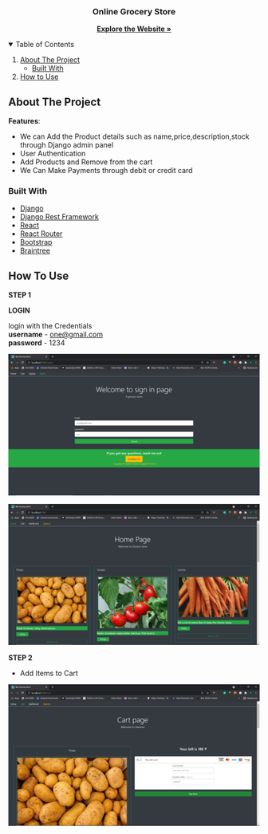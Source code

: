 <!-- PROJECT LOGO -->
<br />
<p align="center">
  <h3 align="center">Online Grocery Store</h3>
  <p align="center">
    <a href="#"><strong>Explore the Website »</strong></a>
  </p>
</p>

<!-- TABLE OF CONTENTS -->
<details open="open">
  <summary>Table of Contents</summary>
  <ol>
    <li>
      <a href="#about-the-project">About The Project</a>
      <ul>
        <li><a href="#built-with">Built With</a></li>
      </ul>
    </li>
    <li><a href="#usage">How to Use</a></li>
  </ol>
</details>

<!-- ABOUT THE PROJECT -->

## About The Project

**Features**:

- We can Add the Product details such as name,price,description,stock through Django admin panel
- User Authentication
- Add Products and Remove from the cart
- We Can Make Payments through debit or credit card

### Built With

- [Django](https://www.djangoproject.com)
- [Django Rest Framework](https://www.django-rest-framework.org/)
- [React](https://reactjs.org/)
- [React Router](https://reactrouter.com/)
- [Bootstrap](https://getbootstrap.com)
- [Braintree](https://www.braintreepayments.com/)

<!-- USAGE EXAMPLES -->

## How To Use

**STEP 1**

**LOGIN**

login with the Credentials <br>
**username** - one@gmail.com<br>
**password** - 1234

![Login Page](https://github.com/VedantS20/GroceryStoreFrontEnd/blob/main/login.png "Login Page")

![Map](https://github.com/VedantS20/GroceryStoreFrontEnd/blob/main/homepage.png "Home Page")

**STEP 2**

- Add Items to Cart

![Chart](https://github.com/VedantS20/GroceryStoreFrontEnd/blob/main/cart.png "Charts")
